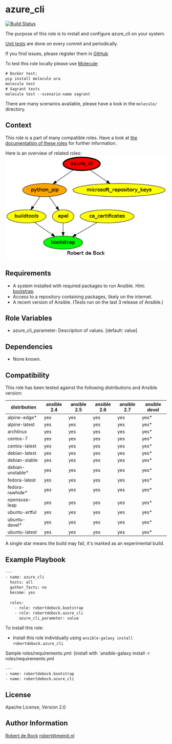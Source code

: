 azure_cli
=========

[![Build Status](https://travis-ci.org/robertdebock/ansible-role-azure_cli.svg?branch=master)](https://travis-ci.org/robertdebock/ansible-role-azure_cli)

The purpose of this role is to install and configure azure_cli on your system.

[Unit tests](https://travis-ci.org/robertdebock/ansible-role-azure_cli) are done on every commit and periodically.

If you find issues, please register them in [GitHub](https://github.com/robertdebock/ansible-role-azure_cli/issues)

To test this role locally please use [Molecule](https://github.com/metacloud/molecule):
```
# Docker test:
pip install molecule ara
molecule test
# Vagrant tests
molecule test --scenario-name vagrant
```
There are many scenarios available, please have a look in the `molecule/` directory.

Context
--------
This role is a part of many compatible roles. Have a look at [the documentation of these roles](https://robertdebock.nl/) for further information.

Here is an overview of related roles:
![dependencies](https://raw.githubusercontent.com/robertdebock/drawings/artifacts/azure_cli.png "Dependency")

Requirements
------------

- A system installed with required packages to run Ansible. Hint: [bootstrap](https://galaxy.ansible.com/robertdebock/bootstrap).
- Access to a repository containing packages, likely on the internet.
- A recent version of Ansible. (Tests run on the last 3 release of Ansible.)

Role Variables
--------------

- azure_cli_parameter: Description of values. [default: value]

Dependencies
------------

- None known.

Compatibility
-------------

This role has been tested against the following distributions and Ansible version:

|distribution|ansible 2.4|ansible 2.5|ansible 2.6|ansible 2.7|ansible devel|
|------------|-----------|-----------|-----------|-----------|-------------|
|alpine-edge*|yes|yes|yes|yes|yes*|
|alpine-latest|yes|yes|yes|yes|yes*|
|archlinux|yes|yes|yes|yes|yes*|
|centos-7|yes|yes|yes|yes|yes*|
|centos-latest|yes|yes|yes|yes|yes*|
|debian-latest|yes|yes|yes|yes|yes*|
|debian-stable|yes|yes|yes|yes|yes*|
|debian-unstable*|yes|yes|yes|yes|yes*|
|fedora-latest|yes|yes|yes|yes|yes*|
|fedora-rawhide*|yes|yes|yes|yes|yes*|
|opensuse-leap|yes|yes|yes|yes|yes*|
|ubuntu-artful|yes|yes|yes|yes|yes*|
|ubuntu-devel*|yes|yes|yes|yes|yes*|
|ubuntu-latest|yes|yes|yes|yes|yes*|

A single star means the build may fail, it's marked as an experimental build.

Example Playbook
----------------

```
---
- name: azure_cli
  hosts: all
  gather_facts: no
  become: yes

  roles:
    - role: robertdebock.bootstrap
    - role: robertdebock.azure_cli
      azure_cli_parameter: value
```

To install this role:
- Install this role individually using `ansible-galaxy install robertdebock.azure_cli`

Sample roles/requirements.yml: (install with `ansible-galaxy install -r roles/requirements.yml
```
---
- name: robertdebock.bootstrap
- name: robertdebock.azure_cli
```

License
-------

Apache License, Version 2.0

Author Information
------------------

[Robert de Bock](https://robertdebock.nl/) <robert@meinit.nl>